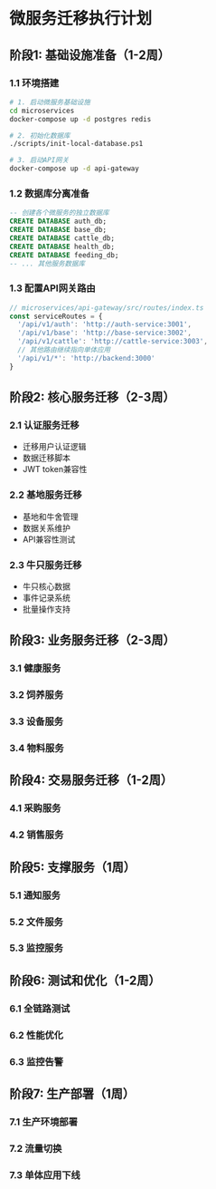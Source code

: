 # 微服务迁移执行计划

## 阶段1: 基础设施准备（1-2周）

### 1.1 环境搭建
```bash
# 1. 启动微服务基础设施
cd microservices
docker-compose up -d postgres redis

# 2. 初始化数据库
./scripts/init-local-database.ps1

# 3. 启动API网关
docker-compose up -d api-gateway
```

### 1.2 数据库分离准备
```sql
-- 创建各个微服务的独立数据库
CREATE DATABASE auth_db;
CREATE DATABASE base_db;
CREATE DATABASE cattle_db;
CREATE DATABASE health_db;
CREATE DATABASE feeding_db;
-- ... 其他服务数据库
```

### 1.3 配置API网关路由
```javascript
// microservices/api-gateway/src/routes/index.ts
const serviceRoutes = {
  '/api/v1/auth': 'http://auth-service:3001',
  '/api/v1/base': 'http://base-service:3002',
  '/api/v1/cattle': 'http://cattle-service:3003',
  // 其他路由继续指向单体应用
  '/api/v1/*': 'http://backend:3000'
}
```

## 阶段2: 核心服务迁移（2-3周）

### 2.1 认证服务迁移
- 迁移用户认证逻辑
- 数据迁移脚本
- JWT token兼容性

### 2.2 基地服务迁移
- 基地和牛舍管理
- 数据关系维护
- API兼容性测试

### 2.3 牛只服务迁移
- 牛只核心数据
- 事件记录系统
- 批量操作支持

## 阶段3: 业务服务迁移（2-3周）

### 3.1 健康服务
### 3.2 饲养服务
### 3.3 设备服务
### 3.4 物料服务

## 阶段4: 交易服务迁移（1-2周）

### 4.1 采购服务
### 4.2 销售服务

## 阶段5: 支撑服务（1周）

### 5.1 通知服务
### 5.2 文件服务
### 5.3 监控服务

## 阶段6: 测试和优化（1-2周）

### 6.1 全链路测试
### 6.2 性能优化
### 6.3 监控告警

## 阶段7: 生产部署（1周）

### 7.1 生产环境部署
### 7.2 流量切换
### 7.3 单体应用下线